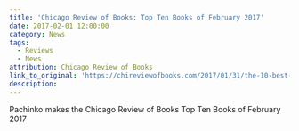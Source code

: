 ```yaml
---
title: 'Chicago Review of Books: Top Ten Books of February 2017'
date: 2017-02-01 12:00:00
category: News
tags:
  - Reviews
  - News
attribution: Chicago Review of Books
link_to_original: 'https://chireviewofbooks.com/2017/01/31/the-10-best-new-books-to-read-this-february/'
description:
---
```



Pachinko makes the Chicago Review of Books Top Ten Books of February 2017